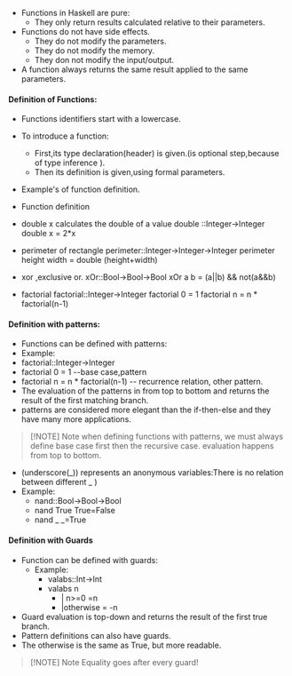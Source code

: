 
- Functions in Haskell are pure:
	- They only return results calculated relative to their parameters.
- Functions do not have side effects.
	- They do not modify the parameters.
	- They do not modify the memory.
	- They don not modify the input/output.
- A function always returns the same result applied to the same parameters.
#### Definition of Functions:
- Functions identifiers start with a lowercase.
- To introduce a function:
	- First,its type declaration(header) is given.(is optional step,because of type inference ).
	- Then its definition is given,using formal parameters.
- Example's of function definition.
- Function definition
- double x  calculates the double of a value
	double ::Integer->Integer 
	double x = 2*x

- perimeter of rectangle
	perimeter::Integer->Integer->Integer
	perimeter height width = double (height+width)

- xor ,exclusive or.
	xOr::Bool->Bool->Bool 
	xOr a b = (a||b) && not(a&&b)

- factorial
	factorial::Integer->Integer
	factorial 0 = 1
	factorial n = n * factorial(n-1)

#### Definition with patterns:
- Functions can be defined with patterns:
- Example:
- factorial::Integer->Integer
- factorial 0 = 1 --base case,pattern
- factorial n = n * factorial(n-1) -- recurrence relation, other pattern. 
- The evaluation of the patterns in from top to bottom and returns the result of the first matching branch.
- patterns are considered more elegant than the if-then-else and they have many more applications.
>[!NOTE] Note
>when defining functions with patterns, we must always define base case first then the recursive case.
>evaluation happens from top to bottom.

- (underscore(_)) represents an anonymous variables:There is no relation between different _ )
- Example:
	- nand::Bool->Bool->Bool
	- nand True True=False
	- nand _ _=True

#### Definition with Guards
- Function can be defined with guards:
	- Example:
		- valabs::Int->Int
		- valabs n
			- | n>=0 =n
			- |otherwise = -n
- Guard evaluation is top-down and returns the result of the first true branch.
- Pattern definitions can also have guards.
- The otherwise is the same as True, but more readable.
>[!NOTE] Note
>Equality goes after every guard!